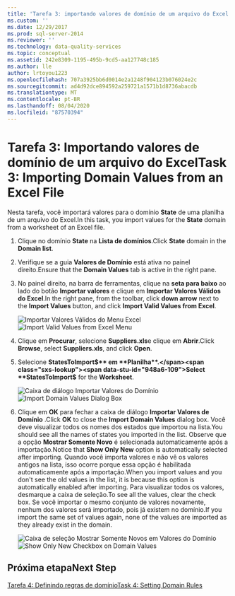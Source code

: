 ```yaml
---
title: 'Tarefa 3: importando valores de domínio de um arquivo do Excel | Microsoft Docs'
ms.custom: ''
ms.date: 12/29/2017
ms.prod: sql-server-2014
ms.reviewer: ''
ms.technology: data-quality-services
ms.topic: conceptual
ms.assetid: 242e8309-1195-495b-9cd5-aa127748c185
ms.author: lle
author: lrtoyou1223
ms.openlocfilehash: 707a3925bb6d0014e2a1248f904123b076024e2c
ms.sourcegitcommit: ad4d92dce894592a259721a1571b1d8736abacdb
ms.translationtype: MT
ms.contentlocale: pt-BR
ms.lasthandoff: 08/04/2020
ms.locfileid: "87570394"
---
```

# <a name="task-3-importing-domain-values-from-an-excel-file"></a><span data-ttu-id="948a6-102">Tarefa 3: Importando valores de domínio de um arquivo do Excel</span><span class="sxs-lookup"><span data-stu-id="948a6-102">Task 3: Importing Domain Values from an Excel File</span></span>

  <span data-ttu-id="948a6-103">Nesta tarefa, você importará valores para o domínio **State** de uma planilha de um arquivo do Excel.</span><span class="sxs-lookup"><span data-stu-id="948a6-103">In this task, you import values for the **State** domain from a worksheet of an Excel file.</span></span>

1.  <span data-ttu-id="948a6-104">Clique no domínio **State** na **Lista de domínios**.</span><span class="sxs-lookup"><span data-stu-id="948a6-104">Click **State** domain in the **Domain list**.</span></span>

2.  <span data-ttu-id="948a6-105">Verifique se a guia **Valores de Domínio** está ativa no painel direito.</span><span class="sxs-lookup"><span data-stu-id="948a6-105">Ensure that the **Domain Values** tab is active in the right pane.</span></span>

3.  <span data-ttu-id="948a6-106">No painel direito, na barra de ferramentas, clique na **seta para baixo** ao lado do botão **Importar valores** e clique em **Importar Valores Válidos do Excel**.</span><span class="sxs-lookup"><span data-stu-id="948a6-106">In the right pane, from the toolbar, click **down arrow** next to the **Import Values** button, and click **Import Valid Values from Excel**.</span></span>

     <span data-ttu-id="948a6-107">![Importar Valores Válidos do Menu Excel](../../2014/tutorials/media/et-importingdomainvaluesfromanexcelfile-01.jpg "Importar Valores Válidos do Menu Excel")</span><span class="sxs-lookup"><span data-stu-id="948a6-107">![Import Valid Values from Excel Menu](../../2014/tutorials/media/et-importingdomainvaluesfromanexcelfile-01.jpg "Import Valid Values from Excel Menu")</span></span>

4.  <span data-ttu-id="948a6-108">Clique em **Procurar**, selecione **Suppliers.xls**e clique em **Abrir**.</span><span class="sxs-lookup"><span data-stu-id="948a6-108">Click **Browse**, select **Suppliers.xls**, and click **Open**.</span></span>

5.  <span data-ttu-id="948a6-109">Selecione **StatesToImport$** em **Planilha**.</span><span class="sxs-lookup"><span data-stu-id="948a6-109">Select **StatesToImport$** for the **Worksheet**.</span></span>

     <span data-ttu-id="948a6-110">![Caixa de diálogo Importar Valores do Domínio](../../2014/tutorials/media/et-importingdomainvaluesfromanexcelfile-02.jpg "Caixa de diálogo Importar Valores do Domínio")</span><span class="sxs-lookup"><span data-stu-id="948a6-110">![Import Domain Values Dialog Box](../../2014/tutorials/media/et-importingdomainvaluesfromanexcelfile-02.jpg "Import Domain Values Dialog Box")</span></span>

6.  <span data-ttu-id="948a6-111">Clique em **OK** para fechar a caixa de diálogo **Importar Valores de Domínio** .</span><span class="sxs-lookup"><span data-stu-id="948a6-111">Click **OK** to close the **Import Domain Values** dialog box.</span></span> <span data-ttu-id="948a6-112">Você deve visualizar todos os nomes dos estados que importou na lista.</span><span class="sxs-lookup"><span data-stu-id="948a6-112">You should see all the names of states you imported in the list.</span></span> <span data-ttu-id="948a6-113">Observe que a opção **Mostrar Somente Novo** é selecionada automaticamente após a importação.</span><span class="sxs-lookup"><span data-stu-id="948a6-113">Notice that **Show Only New** option is automatically selected after importing.</span></span> <span data-ttu-id="948a6-114">Quando você importa valores e não vê os valores antigos na lista, isso ocorre porque essa opção é habilitada automaticamente após a importação.</span><span class="sxs-lookup"><span data-stu-id="948a6-114">When you import values and you don't see the old values in the list, it is because this option is automatically enabled after importing.</span></span> <span data-ttu-id="948a6-115">Para visualizar todos os valores, desmarque a caixa de seleção.</span><span class="sxs-lookup"><span data-stu-id="948a6-115">To see all the values, clear the check box.</span></span> <span data-ttu-id="948a6-116">Se você importar o mesmo conjunto de valores novamente, nenhum dos valores será importado, pois já existem no domínio.</span><span class="sxs-lookup"><span data-stu-id="948a6-116">If you import the same set of values again, none of the values are imported as they already exist in the domain.</span></span>

     <span data-ttu-id="948a6-117">![Caixa de seleção Mostrar Somente Novos em Valores do Domínio](../../2014/tutorials/media/et-importingdomainvaluesfromanexcelfile-03.jpg "Caixa de seleção Mostrar Somente Novos em Valores do Domínio")</span><span class="sxs-lookup"><span data-stu-id="948a6-117">![Show Only New Checkbox on Domain Values](../../2014/tutorials/media/et-importingdomainvaluesfromanexcelfile-03.jpg "Show Only New Checkbox on Domain Values")</span></span>

## <a name="next-step"></a><span data-ttu-id="948a6-118">Próxima etapa</span><span class="sxs-lookup"><span data-stu-id="948a6-118">Next Step</span></span>
 [<span data-ttu-id="948a6-119">Tarefa 4: Definindo regras de domínio</span><span class="sxs-lookup"><span data-stu-id="948a6-119">Task 4: Setting Domain Rules</span></span>](../../2014/tutorials/task-4-setting-domain-rules.md)


